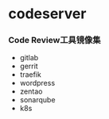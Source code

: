 # codeserver
### Code Review工具镜像集

* gitlab
* gerrit
* traefik
* wordpress
* zentao
* sonarqube
* k8s
